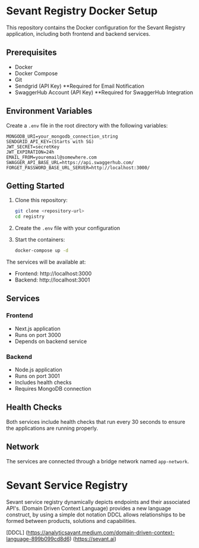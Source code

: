 
# Sevant Registry Docker Setup

This repository contains the Docker configuration for the Sevant Registry application, including both frontend and backend services.

## Prerequisites

- Docker
- Docker Compose
- Git
- Sendgrid (API Key) **Required for Email Notification
- SwaggerHub Account (API Key) **Required for SwaggerHub Integration

## Environment Variables

Create a `.env` file in the root directory with the following variables:

```env
MONGODB_URI=your_mongodb_connection_string
SENDGRID_API_KEY=(Starts with SG)
JWT_SECRET=secretKey
JWT_EXPIRATION=24h
EMAIL_FROM=youremail@somewhere.com
SWAGGER_API_BASE_URL=https://api.swaggerhub.com/
FORGET_PASSWORD_BASE_URL_SERVER=http://localhost:3000/
```

## Getting Started

1. Clone this repository:
   ```bash
   git clone <repository-url>
   cd registry
   ```

2. Create the `.env` file with your configuration

3. Start the containers:
   ```bash
   docker-compose up -d
   ```

The services will be available at:
- Frontend: http://localhost:3000
- Backend: http://localhost:3001

## Services

### Frontend
- Next.js application
- Runs on port 3000
- Depends on backend service

### Backend
- Node.js application
- Runs on port 3001
- Includes health checks
- Requires MongoDB connection

## Health Checks

Both services include health checks that run every 30 seconds to ensure the applications are running properly.

## Network

The services are connected through a bridge network named `app-network`.

# Sevant Service Registry
Sevant service registry dynamically depicts endpoints and their associated API's. (Domain Driven Context Language) provides a new language construct, by using a simple dot notation DDCL allows relationships to be formed between products, solutions and capabilities.

[DDCL] (https://analyticsavant.medium.com/domain-driven-context-language-899b099cd8d6)
(https://sevant.ai)

